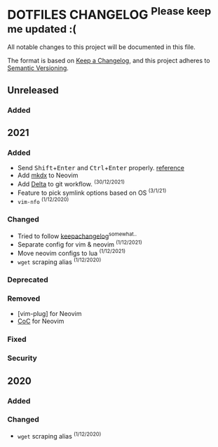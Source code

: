 # DOTFILES CHANGELOG <sup>Please keep me updated :(</sup>
All notable changes to this project will be documented in this file.

The format is based on [Keep a Changelog](https://keepachangelog.com/en/1.0.0/),
and this project adheres to [Semantic Versioning](https://semver.org/spec/v2.0.0.html).

## Unreleased
### Added

## 2021
### Added
- Send <kbd>Shift</kbd>+<kbd>Enter</kbd> and <kbd>Ctrl</kbd>+<kbd>Enter</kbd> properly. [reference](https://stackoverflow.com/questions/16359878/how-to-map-shift-enter/42461580#42461580)
- Add [mkdx](https://github.com/SidOfc/mkdx/) to Neovim
- Add [Delta](https://github.com/dandavison/delta) to git workflow. <sup>(30/12/2021)</sup>
- Feature to pick symlink options based on OS <sup>(3/1/21)</sup>
- `vim-nfo` <sup>(1/12/2020)</sup>
### Changed
- Tried to follow [keepachangelog](https://keepachangelog.com/en/1.0.0/)<sup>somewhat..</sup>
- Separate config for vim & neovim <sup>(1/12/2021)</sup>
- Move neovim configs to lua <sup>(1/12/2021)</sup>
- `wget` scraping alias <sup>(1/12/2020)</sup>
### Deprecated
### Removed
- [vim-plug] for Neovim
- [CoC](https://github.com/neoclide/coc.nvim) for Neovim
### Fixed
### Security

## 2020
### Added
### Changed
- `wget` scraping alias <sup>(1/12/2020)</sup>
